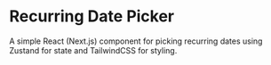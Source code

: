
# Recurring Date Picker

A simple React (Next.js) component for picking recurring dates using Zustand for state and TailwindCSS for styling.
